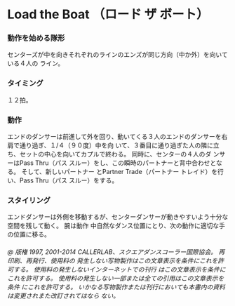 

# Load the Boat （ロード ザ ボート）
### 動作を始める隊形

センターズが中を向きそれぞれのラインのエンズが同じ方向（中か外）を向いている４人の ライン。

### タイミング
 １２拍。
### 動作

エンドのダンサーは前進して外を回り、動いてくる３人のエンドのダンサーを右肩で通り過ぎ、１/４（９０度）中を向
いて、３番目に通り過ぎた人の隣に立ち、セットの中心を向いてカプルで終わる。 同時に、センターの４人のダ ンサーはPass Thru（パス スルー）をし、この瞬時のパートナーと背中合わせとなる。 そして、新しいパートナー とPartner Trade（パートナー トレイド）を行い、Pass Thru（パス スルー）をする。

### スタイリング

エンドダンサーは外側を移動するが、センターダンサーが動きやすいよう十分な空間を残して動く。 腕は動作 中自然なダンス位置にとり、次の動作に適切な手の位置に移る。

###### @ 版権 1997, 2001-2014 CALLERLAB、スクエアダンスコーラー国際協会。 再印刷、再発行、使用料の 発生しない写物製作はこの文章表示を条件にこれを許可する。 使用料の発生しないインターネットでの刊行 はこの文章表示を条件にこれを許可する。 使用料の発生しない一部または全ての引用はこの文章表示を条件 にこれを許可する。 いかなる写物製作または刊行においても本書内の資料は変更されまた改訂されてはなら ない。


